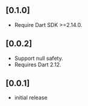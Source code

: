 ## [0.1.0]
- Require Dart SDK >=2.14.0.
## [0.0.2]
- Support null safety.
- Requires Dart 2.12.
## [0.0.1]
- initial release
